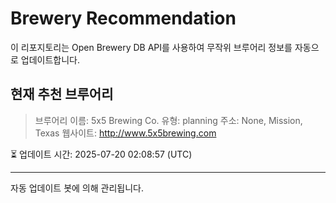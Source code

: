 # Brewery Recommendation

이 리포지토리는 Open Brewery DB API를 사용하여 무작위 브루어리 정보를 자동으로 업데이트합니다.

## 현재 추천 브루어리
> 브루어리 이름: 5x5 Brewing Co.
유형: planning
주소: None, Mission, Texas
웹사이트: http://www.5x5brewing.com

⏳ 업데이트 시간: 2025-07-20 02:08:57 (UTC)

---
자동 업데이트 봇에 의해 관리됩니다.